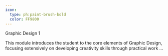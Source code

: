 ```yaml
---
icon:
  type: ph:paint-brush-bold
  color: FF9800
---
```

Graphic Design 1

This module introduces the student to the core elements of Graphic Design, focusing extensively on developing creativity skills through practical work ... 
